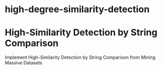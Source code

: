 # high-degree-similarity-detection
High-Similarity Detection by String Comparison
===============

Implement High-Similarity Detection by String Comparison from Mining Massive Datasets
